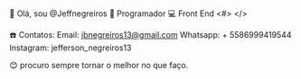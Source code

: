 👋 Olá, sou @Jeffnegreiros
📒 Programador
💻 Front End <#> </>

☎️ Contatos:
Email: jbnegreiros13@gmail.com
Whatsapp: + 5586999419544
Instagram: jefferson_negreiros13

😊 procuro sempre tornar o melhor no que faço.

  

<!---
Jeffnegreiros/Jeffnegreiros is a ✨ special ✨ repository because its `README.md` (this file) appears on your GitHub profile.
You can click the Preview link to take a look at your changes.
--->

